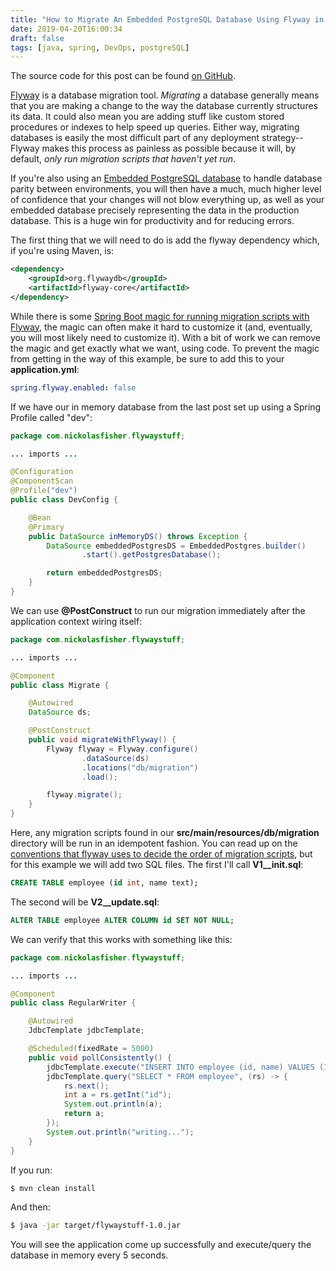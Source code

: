 ```yaml
---
title: "How to Migrate An Embedded PostgreSQL Database Using Flyway in Spring Boot"
date: 2019-04-20T16:00:34
draft: false
tags: [java, spring, DevOps, postgreSQL]
---
```


The source code for this post can be found [on GitHub](https://github.com/nfisher23/postgres-flyway-example).

[Flyway](https://flywaydb.org/) is a database migration tool. _Migrating_ a database generally means that you are making a change to the way the database currently structures its data. It could also mean you are adding stuff like custom stored procedures or indexes to help speed up queries. Either way, migrating databases is easily the most difficult part of any deployment strategy--Flyway makes this process as painless as possible because it will, by default, _only run migration scripts that haven't yet run_.

If you're also using an [Embedded PostgreSQL database](https://nickolasfisher.com/blog/How-to-Create-an-Embedded-PostgreSQL-Database-With-Spring-Boot) to handle database parity between environments, you will then have a much, much higher level of confidence that your changes will not blow everything up, as well as your embedded database precisely representing the data in the production database. This is a huge win for productivity and for reducing errors.

The first thing that we will need to do is add the flyway dependency which, if you're using Maven, is:

```xml
<dependency>
    <groupId>org.flywaydb</groupId>
    <artifactId>flyway-core</artifactId>
</dependency>
```

While there is some [Spring Boot magic for running migration scripts with Flyway](https://docs.spring.io/spring-boot/docs/current/reference/html/howto-database-initialization.html), the magic can often make it hard to customize it (and, eventually, you will most likely need to customize it). With a bit of work we can remove the magic and get exactly what we want, using code. To prevent the magic from getting in the way of this example, be sure to add this to your **application.yml**:

```yaml
spring.flyway.enabled: false

```

If we have our in memory database from the last post set up using a Spring Profile called "dev":

```java
package com.nickolasfisher.flywaystuff;

... imports ...

@Configuration
@ComponentScan
@Profile("dev")
public class DevConfig {

    @Bean
    @Primary
    public DataSource inMemoryDS() throws Exception {
        DataSource embeddedPostgresDS = EmbeddedPostgres.builder()
                .start().getPostgresDatabase();

        return embeddedPostgresDS;
    }
}
```

We can use **@PostConstruct** to run our migration immediately after the application context wiring itself:

```java
package com.nickolasfisher.flywaystuff;

... imports ...

@Component
public class Migrate {

    @Autowired
    DataSource ds;

    @PostConstruct
    public void migrateWithFlyway() {
        Flyway flyway = Flyway.configure()
                .dataSource(ds)
                .locations("db/migration")
                .load();

        flyway.migrate();
    }
}
```

Here, any migration scripts found in our **src/main/resources/db/migration** directory will be run in an idempotent fashion. You can read up on the [conventions that flyway uses to decide the order of migration scripts](https://flywaydb.org/getstarted/how), but for this example we will add two SQL files. The first I'll call **V1\_\_init.sql**:

```sql
CREATE TABLE employee (id int, name text);
```

The second will be **V2\_\_update.sql**:

```sql
ALTER TABLE employee ALTER COLUMN id SET NOT NULL;
```

We can verify that this works with something like this:

```java
package com.nickolasfisher.flywaystuff;

... imports ...

@Component
public class RegularWriter {

    @Autowired
    JdbcTemplate jdbcTemplate;

    @Scheduled(fixedRate = 5000)
    public void pollConsistently() {
        jdbcTemplate.execute("INSERT INTO employee (id, name) VALUES (1, 'jack')");
        jdbcTemplate.query("SELECT * FROM employee", (rs) -> {
            rs.next();
            int a = rs.getInt("id");
            System.out.println(a);
            return a;
        });
        System.out.println("writing...");
    }
}

```

If you run:

```bash
$ mvn clean install
```

And then:

```bash
$ java -jar target/flywaystuff-1.0.jar
```

You will see the application come up successfully and execute/query the database in memory every 5 seconds.
